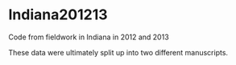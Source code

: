 Indiana201213
=============

Code from fieldwork in Indiana in 2012 and 2013

These data were ultimately split up into two different manuscripts. 

